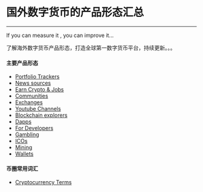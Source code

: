 # 国外数字货币的产品形态汇总
------


If you can measure it , you can improve it...


了解海外数字货币产品形态，打造全球第一数字货币平台，持续更新。。。   


#### 主要产品形态

* [Portfolio Trackers](https://sam408130.gitbook.io/cryptoworld/portfolio-trackers-collection)
* [News sources](https://sam408130.gitbook.io/cryptoworld/news-sources)
* [Earn Crypto & Jobs](https://sam408130.gitbook.io/cryptoworld/earn-crypto-and-jobs)
* [Communities](https://sam408130.gitbook.io/cryptoworld/communities)
* [Exchanges](https://sam408130.gitbook.io/cryptoworld/exchanges)
* [Youtube Channels](https://sam408130.gitbook.io/cryptoworld/youtube-channels)
* [Blockchain explorers](https://sam408130.gitbook.io/cryptoworld/blockchain-explorers)
* [Dapps](https://sam408130.gitbook.io/cryptoworld/dapps)
* [For Developers](https://sam408130.gitbook.io/cryptoworld/for-developers)
* [Gambling](https://sam408130.gitbook.io/cryptoworld/gambling)
* [ICOs](https://sam408130.gitbook.io/cryptoworld/icos)
* [Mining](https://sam408130.gitbook.io/cryptoworld/mining)
* [Wallets](https://sam408130.gitbook.io/cryptoworld/wallets)


#### 币圈常用词汇

* [Cryptocurrency Terms](https://sam408130.gitbook.io/cryptoworld/chapter1)


